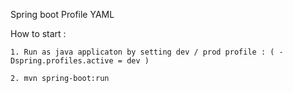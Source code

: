 Spring boot Profile YAML

How to start : 

    1. Run as java applicaton by setting dev / prod profile : ( -Dspring.profiles.active = dev ) 
    
    2. mvn spring-boot:run
    
    
    
